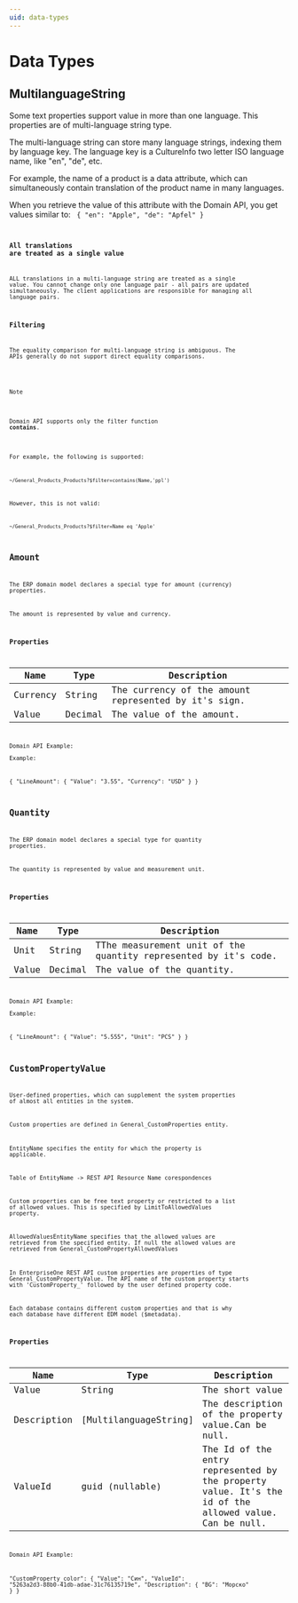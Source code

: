 ```yaml
---
uid: data-types
---
```

# Data Types

## MultilanguageString

Some text properties support value in more than one language.
This properties are of multi-language string type.

The multi-language string can store many language strings, indexing them by language key.
The language key is a CultureInfo two letter ISO language name, like "en", "de", etc.

For example, the name of a product is a data attribute, which can simultaneously contain translation of the product name in many languages.

When you retrieve the value of this attribute with the Domain API, you get values similar to:
<code>
{
  "en": "Apple",
  "de": "Apfel"
}
<code>

### All translations are treated as a single value
ALL translations in a multi-language string are treated as a single value.
You cannot change only one language pair - all pairs are updated simultaneously.
The client applications are responsible for managing all language pairs.

### Filtering
The equality comparison for multi-language string is ambiguous.
The APIs generally do not support direct equality comparisons.

> [!note]
> Domain API supports only the filter function **contains**.

For example, the following is supported:

    ~/General_Products_Products?$filter=contains(Name,'ppl')  
    
However, this is not valid:

    ~/General_Products_Products?$filter=Name eq 'Apple'  

## Amount

The ERP domain model declares a special type for amount (currency) properties.

The amount is represented by value and currency.

### Properties

| Name | Type | Description |
| --- | --- | --- |
| Currency | String | The currency of the amount represented by it's sign. |
| Value | Decimal | The value of the amount. |

Domain API Example:  
Example:

{
  "LineAmount": {
    "Value": "3.55",
    "Currency": "USD"
  }
}

## Quantity

The ERP domain model declares a special type for quantity properties.

The quantity is represented by value and measurement unit.

### Properties

| Name | Type | Description |
| --- | --- | --- |
| Unit | String | TThe measurement unit of the quantity represented by it's code. |
| Value | Decimal | The value of the quantity. |

Domain API Example:  
Example:

{
  "LineAmount": {
    "Value": "5.555",
    "Unit": "PCS"
  }
}

## CustomPropertyValue

User-defined properties, which can supplement the system properties of almost all entities in the system.

Custom properties are defined in General_CustomProperties entity.

EntityName specifies the entity for which the property is applicable.

Table of EntityName -> REST API Resource Name corespondences

Custom properties can be free text property or restricted to a list of allowed values. This is specified by LimitToAllowedValues property.

AllowedValuesEntityName specifies that the allowed values are retrieved from the specified entity. If null the allowed values are retrieved from General_CustomPropertyAllowedValues

In EnterpriseOne REST API custom properties are properties of type General_CustomPropertyValue. The API name of the custom property starts with 'CustomProperty_' followed by the user defined property code.

Each database contains different custom properties and that is why each database have different EDM model ($metadata).

### Properties

| Name | Type | Description |
| --- | --- | --- |
| Value | String | The short value |
| Description | [MultilanguageString] | The description of the property value.Can be null. |
| ValueId | guid (nullable) | The Id of the entry represented by the property value. It's the id of the allowed value. Can be null. |

Domain API Example:  

"CustomProperty_color": {
    "Value": "Син",
    "ValueId": "5263a2d3-88b0-41db-adae-31c76135719e",
    "Description": {
        "BG": "Морско"
    }
}
